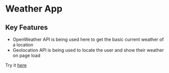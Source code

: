 # Weather App

## Key Features
* OpenWeather API is being used here to get the basic current weather of a location
* Geolocation API is being used to locate the user and show their weather on page load

Try it [here](https://guyroberts21.github.io/weather-app/)
